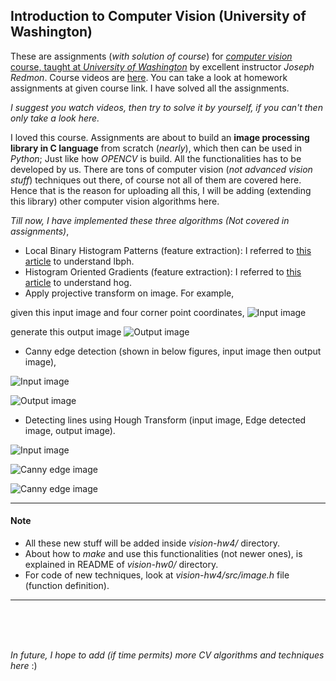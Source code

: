 ## Introduction to Computer Vision (University of Washington)

These are assignments (*with solution of course*) for [*computer vision* course, taught at *University of Washington*](https://pjreddie.com/courses/computer-vision/) by excellent instructor *Joseph Redmon*. Course videos are [here](https://www.youtube.com/playlist?list=PLjMXczUzEYcHvw5YYSU92WrY8IwhTuq7p). You can take a look at homework assignments at given course link. I have solved all the assignments.

*I suggest you watch videos, then try to solve it by yourself, if you can't then only take a look here.*

I loved this course. Assignments are about to build an **image processing library in C language** from scratch (*nearly*), which then can be used in *Python*; Just like how *OPENCV* is build. All the functionalities has to be developed by us. There are tons of computer vision (*not advanced vision stuff*) techniques out there, of course not all of them are covered here. Hence that is the reason for uploading all this, I will be adding (extending this library) other computer vision algorithms here. 

*Till now, I have implemented these three algorithms (Not covered in assignments)*,
* Local Binary Histogram Patterns (feature extraction): I referred to [this article](https://towardsdatascience.com/face-recognition-how-lbph-works-90ec258c3d6b) to understand lbph.
* Histogram Oriented Gradients (feature extraction): I referred to [this article](https://www.learnopencv.com/histogram-of-oriented-gradients/) to understand hog.
* Apply projective transform on image. For example,

given this input image and four corner point coordinates,
![Input image](vision-hw4/data/new_board.jpg)

generate this output image
![Output image](vision-hw4/proj_resized1.jpg)

* Canny edge detection (shown in below figures, input image then output image),

![Input image](vision-hw4/data/canny.jpg)

![Output image](vision-hw4/canny.jpg)

* Detecting lines using Hough Transform (input image, Edge detected image, output image).

![Input image](vision-hw4/data/new_board.jpg)

![Canny edge image](vision-hw4/canny_board.jpg)

![Canny edge image](vision-hw4/lines.jpg)


---
#### Note
* All these new stuff will be added inside *vision-hw4/* directory.
* About how to *make* and use this functionalities (not newer ones), is explained in README of *vision-hw0/* directory.
* For code of new techniques, look at *vision-hw4/src/image.h* file (function definition).
---

<br/>
<br/>
<br/>

*In future, I hope to add (if time permits) more CV algorithms and techniques here* :)
